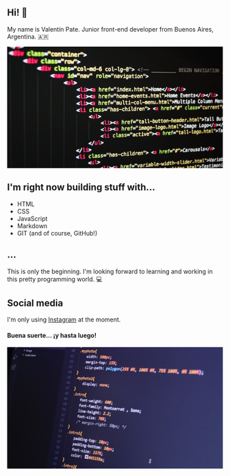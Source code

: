 ## Hi! 👋

My name is Valentín Pate. Junior front-end developer from Buenos Aires, Argentina. 🇦🇷

![HTML Programming](1.jpg "HTML Programming")

## I'm right now building stuff with...

* HTML
* CSS
* JavaScript
* Markdown
* GIT (and of course, GitHub!)

## ...

This is only the beginning. I'm looking forward to learning and working in this pretty programming world. 💻

## Social media

I'm only using [Instagram](https://www.instagram.com/valentinpate/) at the moment.

#### Buena suerte... ¡y hasta luego!

![CSS Programiing](2.jpg "CSS Programming")
